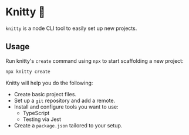 # Knitty 🧶

`knitty` is a node CLI tool to easily set up new projects.

## Usage

Run knitty's `create` command using `npx` to start scaffolding a new project:

```sh
npx knitty create
```

Knitty will help you do the following:

* Create basic project files.
* Set up a `git` repository and add a remote.
* Install and configure tools you want to use:
    * TypeScript
	* Testing via Jest
* Create a `package.json` tailored to your setup.

